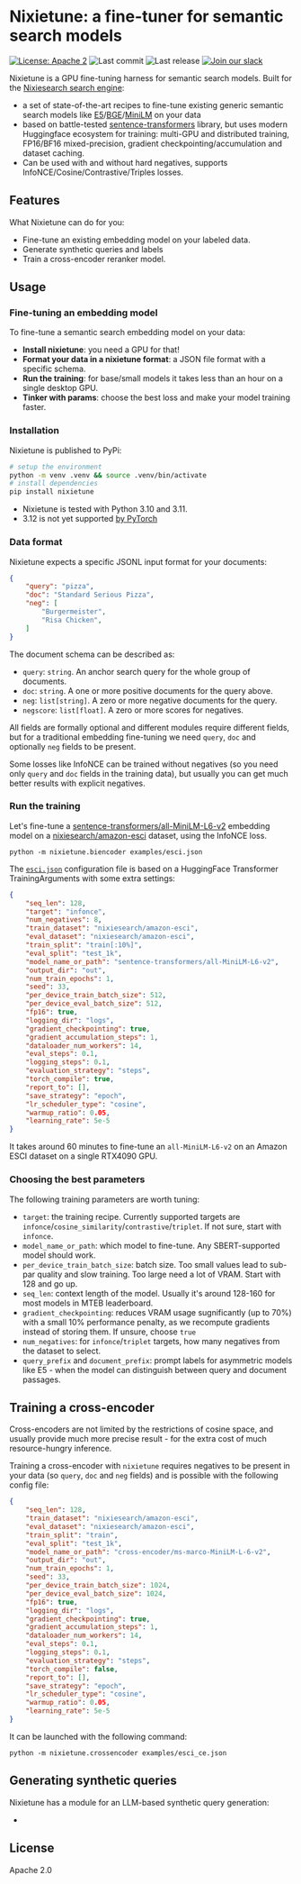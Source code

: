 # Nixietune: a fine-tuner for semantic search models

[![License: Apache 2](https://img.shields.io/badge/License-Apache2-green.svg)](https://opensource.org/licenses/Apache-2.0)
![Last commit](https://img.shields.io/github/last-commit/nixiesearch/nixietune)
![Last release](https://img.shields.io/github/release/nixiesearch/nixietune)
[![Join our slack](https://img.shields.io/badge/Slack-join%20the%20community-blue?logo=slack&style=social)](https://communityinviter.com/apps/nixiesearch/nixiesearch)

Nixietune is a GPU fine-tuning harness for semantic search models. Built for the [Nixiesearch search engine](https://github.com/nixiesearch/nixiesearch):

* a set of state-of-the-art recipes to fine-tune existing generic semantic search models like [E5](https://huggingface.co/intfloat/e5-base-v2)/[BGE](https://huggingface.co/BAAI/bge-base-en-v1.5)/[MiniLM](https://huggingface.co/sentence-transformers/all-MiniLM-L6-v2) on your data
* based on battle-tested [sentence-transformers](https://github.com/UKPLab/sentence-transformers) library, but uses modern Huggingface ecosystem for training: multi-GPU and distributed training, FP16/BF16 mixed-precision, gradient checkpointing/accumulation and dataset caching.
* Can be used with and without hard negatives, supports InfoNCE/Cosine/Contrastive/Triples losses.

## Features

What Nixietune can do for you:

* Fine-tune an existing embedding model on your labeled data.
* Generate synthetic queries and labels
* Train a cross-encoder reranker model.

## Usage

### Fine-tuning an embedding model

To fine-tune a semantic search embedding model on your data:

* **Install nixietune**: you need a GPU for that!
* **Format your data in a nixietune format**: a JSON file format with a specific schema.
* **Run the training**: for base/small models it takes less than an hour on a single desktop GPU.
* **Tinker with params**: choose the best loss and make your model training faster.

### Installation

Nixietune is published to PyPi:

```bash
# setup the environment
python -m venv .venv && source .venv/bin/activate
# install dependencies
pip install nixietune
```

* Nixietune is tested with Python 3.10 and 3.11. 
* 3.12 is not yet supported [by PyTorch](https://github.com/pytorch/pytorch/issues/110436)

### Data format

Nixietune expects a specific JSONL input format for your documents:

```json
{
    "query": "pizza",
    "doc": "Standard Serious Pizza",
    "neg": [
        "Burgermeister",
        "Risa Chicken",
    ]
}
```

The document schema can be described as:

* `query`: `string`. An anchor search query for the whole group of documents.
* `doc`: `string`. A one or more positive documents for the query above.
* `neg`: `list[string]`. A zero or more negative documents for the query.
* `negscore`: `list[float]`. A zero or more scores for negatives.

All fields are formally optional and different modules require different fields, but for a traditional embedding fine-tuning we need `query`, `doc` and optionally `neg` fields to be present.

Some losses like InfoNCE can be trained without negatives (so you need only `query` and `doc` fields in the training data), but usually you can get much better results with explicit negatives.

### Run the training

Let's fine-tune a [sentence-transformers/all-MiniLM-L6-v2](https://huggingface.co/sentence-transformers/all-MiniLM-L6-v2) embedding model on a [nixiesearch/amazon-esci](https://huggingface.co/datasets/nixiesearch/amazon-esci) dataset, using the InfoNCE loss. 

```shell
python -m nixietune.biencoder examples/esci.json
```

The [`esci.json`](examples/esci.json) configuration file is based on a HuggingFace Transformer TrainingArguments with some extra settings:

```json
{
    "seq_len": 128,
    "target": "infonce",
    "num_negatives": 8,
    "train_dataset": "nixiesearch/amazon-esci",
    "eval_dataset": "nixiesearch/amazon-esci",
    "train_split": "train[:10%]",
    "eval_split": "test_1k",
    "model_name_or_path": "sentence-transformers/all-MiniLM-L6-v2",
    "output_dir": "out",
    "num_train_epochs": 1,
    "seed": 33,
    "per_device_train_batch_size": 512,
    "per_device_eval_batch_size": 512,
    "fp16": true,
    "logging_dir": "logs",
    "gradient_checkpointing": true,
    "gradient_accumulation_steps": 1,
    "dataloader_num_workers": 14,
    "eval_steps": 0.1,
    "logging_steps": 0.1,
    "evaluation_strategy": "steps",
    "torch_compile": true,
    "report_to": [],
    "save_strategy": "epoch",
    "lr_scheduler_type": "cosine",
    "warmup_ratio": 0.05,
    "learning_rate": 5e-5
}
```

It takes around 60 minutes to fine-tune an `all-MiniLM-L6-v2` on an Amazon ESCI dataset on a single RTX4090 GPU.

### Choosing the best parameters

The following training parameters are worth tuning:

* `target`: the training recipe. Currently supported targets are `infonce`/`cosine_similarity`/`contrastive`/`triplet`. If not sure, start with `infonce`.
* `model_name_or_path`: which model to fine-tune. Any SBERT-supported model should work.
* `per_device_train_batch_size`: batch size. Too small values lead to sub-par quality and slow training. Too large need a lot of VRAM. Start with 128 and go up.
* `seq_len`: context length of the model. Usually it's around 128-160 for most models in MTEB leaderboard.
* `gradient_checkpointing`: reduces VRAM usage sugnificantly (up to 70%) with a small 10% performance penalty, as we recompute gradients instead of storing them. If unsure, choose `true`
* `num_negatives`: for `infonce`/`triplet` targets, how many negatives from the dataset to select.
* `query_prefix` and `document_prefix`: prompt labels for asymmetric models like E5 - when the model can distinguish between query and document passages.

## Training a cross-encoder

Cross-encoders are not limited by the restrictions of cosine space, and usually provide much more precise result - for the extra cost of much resource-hungry inference. 

Training a cross-encoder with `nixietune` requires negatives to be present in your data (so `query`, `doc` and `neg` fields) and is possible with the following config file:

```json
{
    "seq_len": 128,
    "train_dataset": "nixiesearch/amazon-esci",
    "eval_dataset": "nixiesearch/amazon-esci",
    "train_split": "train",
    "eval_split": "test_1k",
    "model_name_or_path": "cross-encoder/ms-marco-MiniLM-L-6-v2",
    "output_dir": "out",
    "num_train_epochs": 1,
    "seed": 33,
    "per_device_train_batch_size": 1024,
    "per_device_eval_batch_size": 1024,
    "fp16": true,
    "logging_dir": "logs",
    "gradient_checkpointing": true,
    "gradient_accumulation_steps": 1,
    "dataloader_num_workers": 14,
    "eval_steps": 0.1,
    "logging_steps": 0.1,
    "evaluation_strategy": "steps",
    "torch_compile": false,
    "report_to": [],
    "save_strategy": "epoch",
    "lr_scheduler_type": "cosine",
    "warmup_ratio": 0.05,
    "learning_rate": 5e-5
}
```

It can be launched with the following command:

```shell
python -m nixietune.crossencoder examples/esci_ce.json
```

## Generating synthetic queries

Nixietune has a module for an LLM-based synthetic query generation:

* 

## License

Apache 2.0